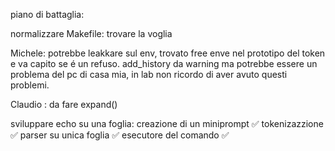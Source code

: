 piano di battaglia: 

normalizzare Makefile:
	trovare la voglia

Michele: potrebbe leakkare sul env, trovato free enve nel prototipo del token e va capito se é un refuso. add_history da warning ma potrebbe essere un problema del pc di casa mia, in lab non ricordo di aver avuto questi problemi.

Claudio : da fare expand()

sviluppare echo su una foglia:
	creazione di un miniprompt ✅
	tokenizazzione ✅
	parser su unica foglia ✅
	esecutore del comando ✅
